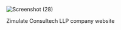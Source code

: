 ![Screenshot (28)](https://github.com/Adhithyashine/Zimulate-Consultech/assets/94968218/8d8f3d25-5262-402d-a3b0-dbe85ee94619)

Zimulate Consultech LLP company website 
